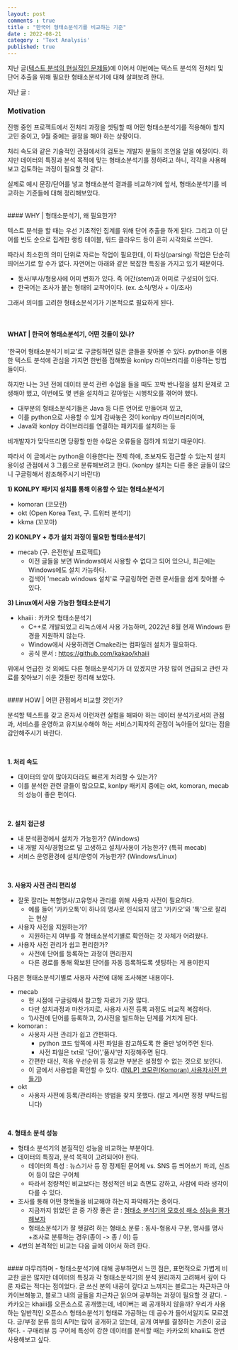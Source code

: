 ```yaml
---
layout: post
comments : true
title : "한국어 형태소분석기를 비교하는 기준"
date : 2022-08-21
category : 'Text Analysis'
published: true
---
```



지난 글(<a href="https://jessymin.github.io/text%20analysis/2022/08/07/realworld-problem-on-text-analysis-service.html">텍스트 분석의 현실적인 문제들</a>)에 이어서 이번에는 텍스트 분석의 전처리 및 단어 추출을 위해 필요한 형태소분석기에 대해 살펴보려 한다. 

지난 글 : 

### Motivation

진행 중인 프로젝트에서 전처리 과정을 셋팅할 때 어떤 형태소분석기를 적용해야 할지 고민 중이고, 9월 중에는 결정을 해야 하는 상황이다.

처리 속도와 같은 기술적인 관점에서의 검토는 개발자 분들의 조언을 얻을 예정이다. 하지만 데이터의 특징과 분석 목적에 맞는 형태소분석기를 정하려고 하니, 각각을 사용해보고 검토하는 과정이 필요할 것 같다. 

실제로 예시 문장/단어를 넣고 형태소분석 결과를 비교하기에 앞서, 형태소분석기를 비교하는 기준들에 대해 정리해보았다. 


<br/>
#### WHY | 형태소분석기, 왜 필요한가? 

텍스트 분석을 할 때는 우선 기초적인 집계를 위해 단어 추출을 하게 된다. 그리고 이 단어를 빈도 순으로 집계한 랭킹 테이블, 워드 클라우드 등이 흔히 시각화로 쓰인다. 

따라서 최소한의 의미 단위로 자르는 작업이 필요한데, 이 파싱(parsing) 작업은 단순히 띄어쓰기로 할 수가 없다. 
자연어는 아래와 같은 복잡한 특징을 가지고 있기 때문이다. 

- 동사/부사/형용사에 어미 변화가 있다. 즉 어간(stem)과 어미로 구성되어 있다. 
- 한국어는 조사가 붙는 형태의 교착어이다. (ex. 소식/명사 + 이/조사)

그래서 의미를 고려한 형태소분석기가 기본적으로 필요하게 된다. 


<br>


#### WHAT | 한국어 형태소분석기, 어떤 것들이 있나? 
'한국어 형태소분석기 비교'로 구글링하면 많은 글들을 찾아볼 수 있다. python을 이용한 텍스트 분석에 관심을 가지면 한번쯤 접해봤을 konlpy 라이브러리를 이용하는 방법들이다. 

하지만 나는 3년 전에 데이터 분석 관련 수업을 들을 때도 꼬박 반나절을 설치 문제로 고생해야 했고, 이번에도 몇 번을 설치하고 갈아엎는 시행착오를 겪어야 했다. 
- 대부분의 형태소분석기들은 Java 등 다른 언어로 만들어져 있고, 
- 이를 python으로 사용할 수 있게 감싸놓은 것이 konlpy 라이브러리이며,
- Java와 konlpy 라이브러리를 연결하는 패키지를 설치하는 등 

비개발자가 맞닥뜨리면 당황할 만한 수많은 오류들을 접하게 되었기 때문이다. 


따라서 이 글에서는 python을 이용한다는 전제 하에, 초보자도 접근할 수 있는지 설치 용이성 관점에서 3 그룹으로 분류해보려고 한다. (konlpy 설치는 다른 좋은 글들이 많으니 구글링해서 참조해주시기 바란다)


<b>1) KONLPY 패키지 설치를 통해 이용할 수 있는 형태소분석기</b>
  - komoran (코모란)
  - okt (Open Korea Text, 구. 트위터 분석기)
  - kkma (꼬꼬마)

<b>2) KONLPY + 추가 설치 과정이 필요한 형태소분석기</b>
  - mecab (구. 은전한닢 프로젝트)
    - 이전 글들을 보면 Windows에서 사용할 수 없다고 되어 있으나, 최근에는 Windows에도 설치 가능하다.
    - 검색어 'mecab windows 설치'로 구글링하면 관련 문서들을 쉽게 찾아볼 수 있다. 

<b>3) Linux에서 사용 가능한 형태소분석기</b>
  - khaiii : 카카오 형태소분석기 
    - C++로 개발되었고 리눅스에서 사용 가능하며, 2022년 8월 현재 Windows 환경을 지원하지 않는다.
    - Window에서 사용하려면 Cmake라는 컴파일러 설치가 필요하다.
    - 공식 문서 : <a href="https://github.com/kakao/khaiii"> https://github.com/kakao/khaiii
    

위에서 언급한 것 외에도 다른 형태소분석기가 더 있겠지만 가장 많이 언급되고 관련 자료를 찾아보기 쉬운 것들만 정리해 보았다.



<br/>
#### HOW | 어떤 관점에서 비교할 것인가?  

분석할 텍스트를 갖고 혼자서 이런저런 실험을 해봐야 하는 데이터 분석가로서의 관점과, 서비스를 운영하고 유지보수해야 하는 서비스기획자의 관점이 녹아들어 있다는 점을 감안해주시기 바란다. 

<br/>

<b>1. 처리 속도</b>
- 데이터의 양이 많아지더라도 빠르게 처리할 수 있는가?
- 이를 분석한 관련 글들이 많으므로, konlpy 패키지 중에는 okt, komoran, mecab의 성능이 좋은 편이다. 

<br/>

<b>2. 설치 접근성</b>
- 내 분석환경에서 설치가 가능한가? (Windows)
- 내 개발 지식/경험으로 덜 고생하고 설치/사용이 가능한가? (특히 mecab)
- 서비스 운영환경에 설치/운영이 가능한가? (Windows/Linux)

<br/>

<b>3. 사용자 사전 관리 편리성</b>
- 잘못 잘리는 복합명사/고유명사 관리를 위해 사용자 사전이 필요하다. 
  - 예를 들어 '카카오톡'이 하나의 명사로 인식되지 않고 '카카오'와 '톡'으로 잘리는 현상
- 사용자 사전을 지원하는가? 
  - 지원하는지 여부를 각 형태소분석기별로 확인하는 것 자체가 어려웠다.
- 사용자 사전 관리가 쉽고 편리한가?  
  - 사전에 단어를 등록하는 과정이 편리한지
  - 다른 경로를 통해 확보된 단어를 자동 등록하도록 셋팅하는 게 용이한지

다음은 형태소분석기별로 사용자 사전에 대해 조사해본 내용이다. 
- mecab
  - 현 시점에 구글링해서 참고할 자료가 가장 많다. 
  - 다만 설치과정과 마찬가지로, 사용자 사전 등록 과정도 비교적 복잡하다. 
  - 1)사전에 단어를 등록하고, 2)사전을 빌드하는 단계를 거치게 된다. 
- komoran : 
  - 사용자 사전 관리가 쉽고 간편하다.
    - python 코드 앞쪽에 사전 파일을 참고하도록 한 줄만 넣어주면 된다.
    - 사전 파일은 txt로 '단어','품사'만 지정해주면 된다. 
  - 간편한 대신, 적용 우선순위 등 정교한 부분은 설정할 수 없는 것으로 보인다. 
  - 이 글에서 사용법을 확인할 수 있다. (<a href="https://needjarvis.tistory.com/741">[NLP] 코모란(Komoran) 사용자사전 만들기</a>)
- okt 
  - 사용자 사전에 등록/관리하는 방법을 찾지 못했다. (알고 계시면 정정 부탁드립니다)

<br/>

<b>4. 형태소 분석 성능</b>
- 형태소 분석기의 본질적인 성능을 비교하는 부분이다. 
- 데이터의 특징과, 분석 목적이 고려되어야 한다. 
  - 데이터의 특성 : 뉴스기사 등 장 정제된 문어체 vs. SNS 등 띄어쓰기 파괴, 신조어 등이 많은 구어체
  - 따라서 정량적인 비교보다는 정성적인 비교 측면도 강하고, 사람에 따라 생각이 다를 수 있다. 
- 조사를 통해 어떤 항목들을 비교해야 하는지 파악해가는 중이다. 
  - 지금까지 읽었던 글 중 가장 좋은 글 : <a href="https://bab2min.tistory.com/672">형태소 분석기의 모호성 해소 성능을 평가해보자</a> 
  - 형태소분석기가 잘 헷갈려 하는 형태소 분류 : 동사-형용사 구분, 명사를 명사+조사로 분류하는 경우(종이 -> 종 / 이) 등
- 4번의 본격적인 비교는 다음 글에 이어서 하려 한다. 




<br/>
#### 마무리하며
- 형태소분석기에 대해 공부하면서 느낀 점은, 표면적으로 가볍게 비교한 글은 많지만 데이터의 특징과 각 형태소분석기의 분석 원리까지 고려해서 깊이 다룬 자료는 적다는 점이었다. 글 쓰신 분의 내공이 깊다고 느껴지는 블로그는 차근차근 아카이브해놓고, 블로그 내의 글들을 차근차근 읽으며 공부하는 과정이 필요할 것 같다. 
- 카카오는 khaiii를 오픈소스로 공개했는데, 네이버는 왜 공개하지 않을까? 우리가 사용하는 일반적인 오픈소스 형태소분석기 형태로 가공하는 데 공수가 들어서일지도 모르겠다. 긍/부정 분류 등의 API는 많이 공개하고 있는데, 공개 여부를 결정하는 기준이 궁금하다. 
- 구매리뷰 등 구어체 특성이 강한 데이터를 분석할 때는 카카오의 khaiii도 한번 사용해보고 싶다. 

